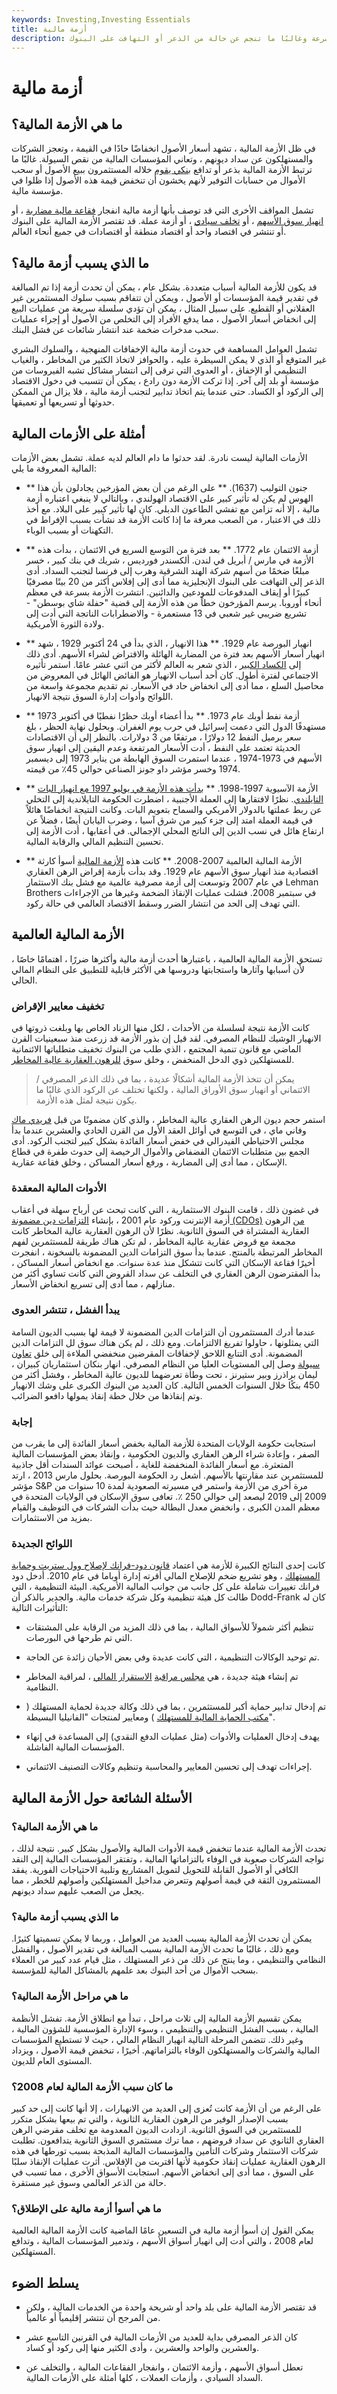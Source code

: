 ```yaml
---
keywords: Investing,Investing Essentials
title: أزمة مالية
description: الأزمة المالية هي حالة تنخفض فيها قيمة الأصول بسرعة وغالبًا ما تنجم عن حالة من الذعر أو التهافت على البنوك.
---
```


# أزمة مالية
## ما هي الأزمة المالية؟

في ظل الأزمة المالية ، تشهد أسعار الأصول انخفاضًا حادًا في القيمة ، وتعجز الشركات والمستهلكون عن سداد ديونهم ، وتعاني المؤسسات المالية من نقص السيولة. غالبًا ما ترتبط الأزمة المالية بذعر أو تدافع [بنكي يقوم](/bankrun) خلاله المستثمرون ببيع الأصول أو سحب الأموال من حسابات التوفير لأنهم يخشون أن تنخفض قيمة هذه الأصول إذا ظلوا في مؤسسة مالية.

تشمل المواقف الأخرى التي قد توصف بأنها أزمة مالية انفجار [فقاعة مالية مضاربة](/bubble) ، أو [انهيار سوق الأسهم](/stock-market-crash) ، أو [تخلف سيادي](/sovereign-default) ، أو أزمة عملة. قد تقتصر الأزمة المالية على البنوك أو تنتشر في اقتصاد واحد أو اقتصاد منطقة أو اقتصادات في جميع أنحاء العالم.

## ما الذي يسبب أزمة مالية؟

قد يكون للأزمة المالية أسباب متعددة. بشكل عام ، يمكن أن تحدث أزمة إذا تم المبالغة في تقدير قيمة المؤسسات أو الأصول ، ويمكن أن تتفاقم بسبب سلوك المستثمرين غير العقلاني أو القطيع. على سبيل المثال ، يمكن أن تؤدي سلسلة سريعة من عمليات البيع إلى انخفاض أسعار الأصول ، مما يدفع الأفراد إلى التخلص من الأصول أو إجراء عمليات سحب مدخرات ضخمة عند انتشار شائعات عن فشل البنك.

تشمل العوامل المساهمة في حدوث أزمة مالية الإخفاقات المنهجية ، والسلوك البشري غير المتوقع أو الذي لا يمكن السيطرة عليه ، والحوافز لاتخاذ الكثير من المخاطر ، والغياب التنظيمي أو الإخفاق ، أو العدوى التي ترقى إلى انتشار مشاكل تشبه الفيروسات من مؤسسة أو بلد إلى آخر. إذا تركت الأزمة دون رادع ، يمكن أن تتسبب في دخول الاقتصاد إلى الركود أو الكساد. حتى عندما يتم اتخاذ تدابير لتجنب أزمة مالية ، فلا يزال من الممكن حدوثها أو تسريعها أو تعميقها.

## أمثلة على الأزمات المالية

الأزمات المالية ليست نادرة. لقد حدثوا ما دام العالم لديه عملة. تشمل بعض الأزمات المالية المعروفة ما يلي:

- ** جنون التوليب (1637). ** على الرغم من أن بعض المؤرخين يجادلون بأن هذا الهوس لم يكن له تأثير كبير على الاقتصاد الهولندي ، وبالتالي لا ينبغي اعتباره أزمة مالية ، إلا أنه تزامن مع تفشي الطاعون الدبلي. كان لها تأثير كبير على البلاد. مع أخذ ذلك في الاعتبار ، من الصعب معرفة ما إذا كانت الأزمة قد نشأت بسبب الإفراط في التكهنات أو بسبب الوباء.

- ** أزمة الائتمان عام 1772. ** بعد فترة من التوسع السريع في الائتمان ، بدأت هذه الأزمة في مارس / أبريل في لندن. ألكسندر فورديس ، شريك في بنك كبير ، خسر مبلغًا ضخمًا من أسهم شركة الهند الشرقية وهرب إلى فرنسا لتجنب السداد. أدى الذعر إلى التهافت على البنوك الإنجليزية مما أدى إلى إفلاس أكثر من 20 بيتًا مصرفيًا كبيرًا أو إيقاف المدفوعات للمودعين والدائنين. انتشرت الأزمة بسرعة في معظم أنحاء أوروبا. يرسم المؤرخون خطاً من هذه الأزمة إلى قضية "حفلة شاي بوسطن" - تشريع ضريبي غير شعبي في 13 مستعمرة - والاضطرابات الناتجة التي أدت إلى ولادة الثورة الأمريكية.

- ** انهيار البورصة عام 1929. ** هذا الانهيار ، الذي بدأ في 24 أكتوبر 1929 ، شهد انهيار أسعار الأسهم بعد فترة من المضاربة الهائلة والاقتراض لشراء الأسهم. أدى ذلك إلى [الكساد الكبير](/great_depression) ، الذي شعر به العالم لأكثر من اثني عشر عامًا. استمر تأثيره الاجتماعي لفترة أطول. كان أحد أسباب الانهيار هو الفائض الهائل في المعروض من محاصيل السلع ، مما أدى إلى انخفاض حاد في الأسعار. تم تقديم مجموعة واسعة من اللوائح وأدوات إدارة السوق نتيجة الانهيار.

- ** أزمة نفط أوبك عام 1973. ** بدأ أعضاء أوبك حظرًا نفطيًا في أكتوبر 1973 مستهدفًا الدول التي دعمت إسرائيل في حرب يوم الغفران. وبحلول نهاية الحظر ، بلغ سعر برميل النفط 12 دولارًا ، مرتفعًا من 3 دولارات. بالنظر إلى أن الاقتصادات الحديثة تعتمد على النفط ، أدت الأسعار المرتفعة وعدم اليقين إلى انهيار سوق الأسهم في 1973-1974 ، عندما استمرت السوق الهابطة من يناير 1973 إلى ديسمبر 1974 وخسر مؤشر داو جونز الصناعي حوالي 45٪ من قيمته.

- ** الأزمة الآسيوية 1997-1998. ** [بدأت هذه الأزمة في يوليو 1997 مع انهيار البات التايلندي](/asian-financial-crisis). نظرًا لافتقارها إلى العملة الأجنبية ، اضطرت الحكومة التايلاندية إلى التخلي عن ربط عملتها بالدولار الأمريكي والسماح بتعويم البات. وكانت النتيجة انخفاضًا هائلاً في قيمة العملة امتد إلى جزء كبير من شرق آسيا ، وضرب اليابان أيضًا ، فضلاً عن ارتفاع هائل في نسب الدين إلى الناتج المحلي الإجمالي. في أعقابها ، أدت الأزمة إلى تحسين التنظيم المالي والرقابة المالية.

- ** الأزمة المالية العالمية 2007-2008. ** كانت هذه [الأزمة المالية](/credit-crisis) أسوأ كارثة اقتصادية منذ انهيار سوق الأسهم عام 1929. وقد بدأت بأزمة إقراض الرهن العقاري في عام 2007 وتوسعت إلى أزمة مصرفية عالمية مع فشل بنك الاستثمار Lehman Brothers في سبتمبر 2008. فشلت عمليات الإنقاذ الضخمة وغيرها من الإجراءات التي تهدف إلى الحد من انتشار الضرر وسقط الاقتصاد العالمي في حالة ركود.

## الأزمة المالية العالمية

تستحق الأزمة المالية العالمية ، باعتبارها أحدث أزمة مالية وأكثرها ضررًا ، اهتمامًا خاصًا ، لأن أسبابها وآثارها واستجابتها ودروسها هي الأكثر قابلية للتطبيق على النظام المالي الحالي.

### تخفيف معايير الإقراض

كانت الأزمة نتيجة لسلسلة من الأحداث ، لكل منها الزناد الخاص بها وبلغت ذروتها في الانهيار الوشيك للنظام المصرفي. لقد قيل إن بذور الأزمة قد زرعت منذ سبعينيات القرن الماضي مع قانون تنمية المجتمع ، الذي طلب من البنوك تخفيف متطلباتها الائتمانية للمستهلكين ذوي الدخل المنخفض ، وخلق سوق [للرهون العقارية عالية المخاطر](/subprime_mortgage).

> يمكن أن تتخذ الأزمة المالية أشكالًا عديدة ، بما في ذلك الذعر المصرفي / الائتماني أو انهيار سوق الأوراق المالية ، ولكنها تختلف عن الركود الذي غالبًا ما يكون نتيجة لمثل هذه الأزمة.

>

استمر حجم ديون الرهن العقاري عالية المخاطر ، والذي كان مضمونًا من قبل [فريدي ماك](/freddiemac) وفاني ماي ، في التوسع في أوائل العقد الأول من القرن الحادي والعشرين عندما بدأ مجلس الاحتياطي الفيدرالي في خفض أسعار الفائدة بشكل كبير لتجنب الركود. أدى الجمع بين متطلبات الائتمان الفضفاض والأموال الرخيصة إلى حدوث طفرة في قطاع الإسكان ، مما أدى إلى المضاربة ، ورفع أسعار المساكن ، وخلق فقاعة عقارية.

### الأدوات المالية المعقدة

في غضون ذلك ، قامت البنوك الاستثمارية ، التي كانت تبحث عن أرباح سهلة في أعقاب أزمة الإنترنت وركود عام 2001 ، بإنشاء [التزامات دين مضمونة (CDOs)](/cdo) [من](/dotcom-bubble) الرهون العقارية المشتراة في السوق الثانوية. نظرًا لأن الرهون العقارية عالية المخاطر كانت مجمعة مع قروض عقارية عالية المخاطر ، لم تكن هناك طريقة للمستثمرين لفهم المخاطر المرتبطة بالمنتج. عندما بدأ سوق التزامات الدين المضمونة بالسخونة ، انفجرت أخيرًا فقاعة الإسكان التي كانت تتشكل منذ عدة سنوات. مع انخفاض أسعار المساكن ، بدأ المقترضون الرهن العقاري في التخلف عن سداد القروض التي كانت تساوي أكثر من منازلهم ، مما أدى إلى تسريع انخفاض الأسعار.

### يبدأ الفشل ، تنتشر العدوى

عندما أدرك المستثمرون أن التزامات الدين المضمونة لا قيمة لها بسبب الديون السامة التي يمثلونها ، حاولوا تفريغ الالتزامات. ومع ذلك ، لم يكن هناك سوق لل التزامات الدين المضمونة. أدى التتابع اللاحق لإخفاقات المقرضين منخفضي الملاءة إلى خلق [تعاون](/contagion) [سيولة](/contagion) وصل إلى المستويات العليا من النظام المصرفي. انهار بنكان استثماريان كبيران ، ليمان براذرز وبير ستيرنز ، تحت وطأة تعرضهما للديون عالية المخاطر ، وفشل أكثر من 450 بنكًا خلال السنوات الخمس التالية. كان العديد من البنوك الكبرى على وشك الانهيار وتم إنقاذها من خلال خطة إنقاذ يمولها دافعو الضرائب.

### إجابة

استجابت حكومة الولايات المتحدة للأزمة المالية بخفض أسعار الفائدة إلى ما يقرب من الصفر ، وإعادة شراء الرهن العقاري والديون الحكومية ، وإنقاذ بعض المؤسسات المالية المتعثرة. مع أسعار الفائدة المنخفضة للغاية ، أصبحت عوائد السندات أقل جاذبية للمستثمرين عند مقارنتها بالأسهم. أشعل رد الحكومة البورصة. بحلول مارس 2013 ، ارتد مؤشر S&P مرة أخرى من الأزمة واستمر في مسيرته الصعودية لمدة 10 سنوات من 2009 إلى 2019 ليصعد إلى حوالي 250 ٪. تعافى سوق الإسكان في الولايات المتحدة في معظم المدن الكبرى ، وانخفض معدل البطالة حيث بدأت الشركات في التوظيف والقيام بمزيد من الاستثمارات.

### اللوائح الجديدة

كانت إحدى النتائج الكبيرة للأزمة هي اعتماد [قانون دود-فرانك لإصلاح وول ستريت وحماية المستهلك](/dodd-frank-financial-regulatory-reform-bill) ، وهو تشريع ضخم للإصلاح المالي أقرته إدارة أوباما في عام 2010. أدخل دود فرانك تغييرات شاملة على كل جانب من جوانب المالية الأمريكية. البيئة التنظيمية ، التي طالت كل هيئة تنظيمية وكل شركة خدمات مالية. والجدير بالذكر أن Dodd-Frank كان له التأثيرات التالية:

- تنظيم أكثر شمولاً للأسواق المالية ، بما في ذلك المزيد من الرقابة على المشتقات التي تم طرحها في البورصات.

- تم توحيد الوكالات التنظيمية ، التي كانت عديدة وفي بعض الأحيان زائدة عن الحاجة.

- تم إنشاء هيئة جديدة ، هي [مجلس مراقبة](/financial-stability-oversight-council) [الاستقرار المالي](/financial-stability-oversight-council) ، لمراقبة المخاطر النظامية.

- تم إدخال تدابير حماية أكبر للمستثمرين ، بما في ذلك وكالة جديدة لحماية المستهلك ( [مكتب الحماية المالية للمستهلك](/consumer-financial-protection-bureau-cfpb) ) ومعايير لمنتجات "الفانيليا البسيطة".

- يهدف إدخال العمليات والأدوات (مثل عمليات الدفع النقدي) إلى المساعدة في إنهاء المؤسسات المالية الفاشلة.

- إجراءات تهدف إلى تحسين المعايير والمحاسبة وتنظيم وكالات التصنيف الائتماني.

## الأسئلة الشائعة حول الأزمة المالية

### ما هي الأزمة المالية؟

تحدث الأزمة المالية عندما تنخفض قيمة الأدوات المالية والأصول بشكل كبير. نتيجة لذلك ، تواجه الشركات صعوبة في الوفاء بالتزاماتها المالية ، وتفتقر المؤسسات المالية إلى النقد الكافي أو الأصول القابلة للتحويل لتمويل المشاريع وتلبية الاحتياجات الفورية. يفقد المستثمرون الثقة في قيمة أصولهم وتتعرض مداخيل المستهلكين وأصولهم للخطر ، مما يجعل من الصعب عليهم سداد ديونهم.

### ما الذي يسبب أزمة مالية؟

يمكن أن تحدث الأزمة المالية بسبب العديد من العوامل ، وربما لا يمكن تسميتها كثيرًا. ومع ذلك ، غالبًا ما تحدث الأزمة المالية بسبب المبالغة في تقدير الأصول ، والفشل النظامي والتنظيمي ، وما ينتج عن ذلك من ذعر المستهلك ، مثل قيام عدد كبير من العملاء بسحب الأموال من أحد البنوك بعد علمهم بالمشاكل المالية للمؤسسة.

### ما هي مراحل الأزمة المالية؟

يمكن تقسيم الأزمة المالية إلى ثلاث مراحل ، تبدأ مع انطلاق الأزمة. تفشل الأنظمة المالية ، بسبب الفشل التنظيمي والتنظيمي ، وسوء الإدارة المؤسسية للشؤون المالية ، وغير ذلك. تتضمن المرحلة التالية انهيار النظام المالي ، حيث لا تستطيع المؤسسات المالية والشركات والمستهلكون الوفاء بالتزاماتهم. أخيرًا ، تنخفض قيمة الأصول ، ويزداد المستوى العام للديون.

### ما كان سبب الأزمة المالية لعام 2008؟

على الرغم من أن الأزمة كانت تُعزى إلى العديد من الانهيارات ، إلا أنها كانت إلى حد كبير بسبب الإصدار الوفير من الرهون العقارية الثانوية ، والتي تم بيعها بشكل متكرر للمستثمرين في السوق الثانوية. ازدادت الديون المعدومة مع تخلف مقرضي الرهن العقاري الثانوي عن سداد قروضهم ، مما ترك مستثمري السوق الثانوية يتدافعون. تطلبت شركات الاستثمار وشركات التأمين والمؤسسات المالية المذبحة بسبب تورطها في هذه الرهون العقارية عمليات إنقاذ حكومية لأنها اقتربت من الإفلاس. أثرت عمليات الإنقاذ سلبًا على السوق ، مما أدى إلى انخفاض الأسهم. استجابت الأسواق الأخرى ، مما تسبب في حالة من الذعر العالمي وسوق غير مستقرة.

### ما هي أسوأ أزمة مالية على الإطلاق؟

يمكن القول إن أسوأ أزمة مالية في التسعين عامًا الماضية كانت الأزمة المالية العالمية لعام 2008 ، والتي أدت إلى انهيار أسواق الأسهم ، وتدمير المؤسسات المالية ، وتدافع المستهلكين.

## يسلط الضوء

- قد تقتصر الأزمة المالية على بلد واحد أو شريحة واحدة من الخدمات المالية ، ولكن من المرجح أن تنتشر إقليمياً أو عالمياً.

- كان الذعر المصرفي بداية للعديد من الأزمات المالية في القرنين التاسع عشر والعشرين والواحد والعشرين ، وأدى الكثير منها إلى ركود أو كساد.

- تعطل أسواق الأسهم ، وأزمة الائتمان ، وانفجار الفقاعات المالية ، والتخلف عن السداد السيادي ، وأزمات العملات ، كلها أمثلة على الأزمات المالية.

